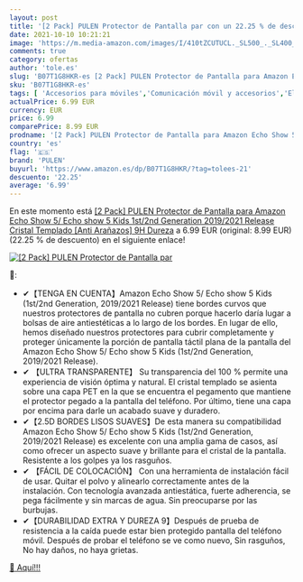 ```yaml
---
layout: post
title: '[2 Pack] PULEN Protector de Pantalla par con un 22.25 % de descuento'
date: 2021-10-10 10:21:21
image: 'https://m.media-amazon.com/images/I/410tZCUTUCL._SL500_._SL400_.jpg'
comments: true
category: ofertas
author: 'tole.es'
slug: 'B07T1G8HKR-es [2 Pack] PULEN Protector de Pantalla para Amazon Echo Show...'
sku: 'B07T1G8HKR-es'
tags: [ 'Accesorios para móviles','Comunicación móvil y accesorios','Electrónica','Mantenimiento, cuidado y reparaciones de teléfonos móviles','Protectores de pantalla para móviles','amazon','echo','pulen', ]
actualPrice: 6.99 EUR
currency: EUR
price: 6.99
comparePrice: 8.99 EUR
prodname: '[2 Pack] PULEN Protector de Pantalla para Amazon Echo Show 5/ Echo show 5 Kids  1st/2nd Generation  2019/2021 Release  Cristal Templado  [Anti Arañazos] 9H Dureza'
country: 'es'
flag: '🇪🇸'
brand: 'PULEN'
buyurl: 'https://www.amazon.es/dp/B07T1G8HKR/?tag=tolees-21'
descuento: '22.25'
average: '6.99'
---
```


En este momento está [[2 Pack] PULEN Protector de Pantalla para Amazon Echo Show 5/ Echo show 5 Kids  1st/2nd Generation  2019/2021 Release  Cristal Templado  [Anti Arañazos] 9H Dureza](https://www.amazon.es/dp/B07T1G8HKR/?tag=tolees-21) a 6.99 EUR (original: 8.99 EUR) (22.25 %  de descuento) en el siguiente enlace!

[![[2 Pack] PULEN Protector de Pantalla par](https://m.media-amazon.com/images/I/410tZCUTUCL._SL500_._SL400_.jpg)](https://www.amazon.es/dp/B07T1G8HKR/?tag=tolees-21)

🔎:

- ✔【TENGA EN CUENTA】Amazon Echo Show 5/ Echo show 5 Kids (1st/2nd Generation, 2019/2021 Release) tiene bordes curvos que nuestros protectores de pantalla no cubren porque hacerlo daría lugar a bolsas de aire antiestéticas a lo largo de los bordes. En lugar de ello, hemos diseñado nuestros protectores para cubrir completamente y proteger únicamente la porción de pantalla táctil plana de la pantalla del Amazon Echo Show 5/ Echo show 5 Kids (1st/2nd Generation, 2019/2021 Release).
- ✔ 【ULTRA TRANSPARENTE】 Su transparencia del 100 % permite una experiencia de visión óptima y natural. El cristal templado se asienta sobre una capa PET en la que se encuentra el pegamento que mantiene el protector pegado a la pantalla del teléfono. Por último, tiene una capa por encima para darle un acabado suave y duradero.
- ✔【2.5D BORDES LISOS SUAVES】De esta manera su compatibilidad Amazon Echo Show 5/ Echo show 5 Kids (1st/2nd Generation, 2019/2021 Release) es excelente con una amplia gama de casos, así como ofrecer un aspecto suave y brillante para el cristal de la pantalla. Resistente a los golpes ya los rasguños.
- ✔ 【FÁCIL DE COLOCACIÓN】 Con una herramienta de instalación fácil de usar. Quitar el polvo y alinearlo correctamente antes de la instalación. Con tecnología avanzada antiestática, fuerte adherencia, se pega fácilmente y sin marcas de agua. Sin preocuparse por las burbujas.
- ✔【DURABILIDAD EXTRA Y DUREZA 9】Después de prueba de resistencia a la caída puede estar bien protegido pantalla del teléfono móvil. Después de probar el teléfono se ve como nuevo, Sin rasguños, No hay daños, no haya grietas.

[🛒 Aquí!!!](https://www.amazon.es/dp/B07T1G8HKR/?tag=tolees-21)
